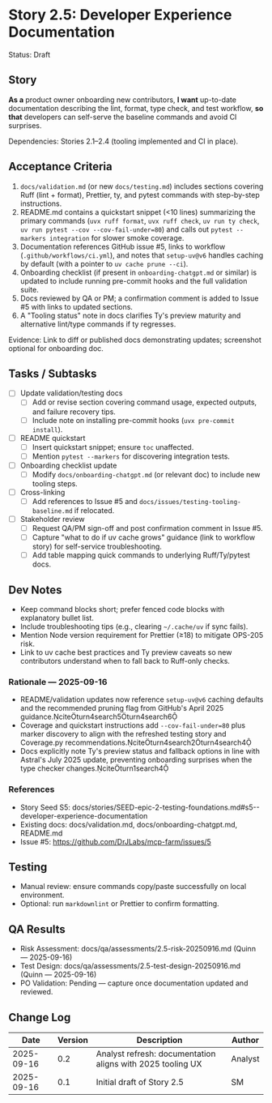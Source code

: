 # Story 2.5: Developer Experience Documentation

Status: Draft

## Story

**As a** product owner onboarding new contributors,
**I want** up-to-date documentation describing the lint, format, type check, and test workflow,
**so that** developers can self-serve the baseline commands and avoid CI surprises.

Dependencies: Stories 2.1–2.4 (tooling implemented and CI in place).

## Acceptance Criteria

1. `docs/validation.md` (or new `docs/testing.md`) includes sections covering Ruff (lint + format), Prettier, ty, and pytest commands with step-by-step instructions.
2. README.md contains a quickstart snippet (<10 lines) summarizing the primary commands (`uvx ruff format`, `uvx ruff check`, `uv run ty check`, `uv run pytest --cov --cov-fail-under=80`) and calls out `pytest --markers integration` for slower smoke coverage.
3. Documentation references GitHub issue #5, links to workflow (`.github/workflows/ci.yml`), and notes that `setup-uv@v6` handles caching by default (with a pointer to `uv cache prune --ci`).
4. Onboarding checklist (if present in `onboarding-chatgpt.md` or similar) is updated to include running pre-commit hooks and the full validation suite.
5. Docs reviewed by QA or PM; a confirmation comment is added to Issue #5 with links to updated sections.
6. A "Tooling status" note in docs clarifies Ty's preview maturity and alternative lint/type commands if ty regresses.

Evidence: Link to diff or published docs demonstrating updates; screenshot optional for onboarding doc.

## Tasks / Subtasks

- [ ] Update validation/testing docs
  - [ ] Add or revise section covering command usage, expected outputs, and failure recovery tips.
  - [ ] Include note on installing pre-commit hooks (`uvx pre-commit install`).
- [ ] README quickstart
  - [ ] Insert quickstart snippet; ensure `toc` unaffected.
  - [ ] Mention `pytest --markers` for discovering integration tests.
- [ ] Onboarding checklist update
  - [ ] Modify `docs/onboarding-chatgpt.md` (or relevant doc) to include new tooling steps.
- [ ] Cross-linking
  - [ ] Add references to Issue #5 and `docs/issues/testing-tooling-baseline.md` if relocated.
- [ ] Stakeholder review
  - [ ] Request QA/PM sign-off and post confirmation comment in Issue #5.
  - [ ] Capture "what to do if uv cache grows" guidance (link to workflow story) for self-service troubleshooting.
  - [ ] Add table mapping quick commands to underlying Ruff/Ty/pytest docs.

## Dev Notes

- Keep command blocks short; prefer fenced code blocks with explanatory bullet list.
- Include troubleshooting tips (e.g., clearing `~/.cache/uv` if sync fails).
- Mention Node version requirement for Prettier (≥18) to mitigate OPS-205 risk.
- Link to uv cache best practices and Ty preview caveats so new contributors understand when to fall back to Ruff-only checks.

### Rationale — 2025-09-16

- README/validation updates now reference `setup-uv@v6` caching defaults and the recommended pruning flag from GitHub's April 2025 guidance.citeturn4search5turn4search6
- Coverage and quickstart instructions add `--cov-fail-under=80` plus marker discovery to align with the refreshed testing story and Coverage.py recommendations.citeturn4search2turn4search4
- Docs explicitly note Ty's preview status and fallback options in line with Astral's July 2025 update, preventing onboarding surprises when the type checker changes.citeturn1search4

### References

- Story Seed S5: docs/stories/SEED-epic-2-testing-foundations.md#s5--developer-experience-documentation
- Existing docs: docs/validation.md, docs/onboarding-chatgpt.md, README.md
- Issue #5: https://github.com/DrJLabs/mcp-farm/issues/5

## Testing

- Manual review: ensure commands copy/paste successfully on local environment.
- Optional: run `markdownlint` or Prettier to confirm formatting.

## QA Results

- Risk Assessment: docs/qa/assessments/2.5-risk-20250916.md (Quinn — 2025-09-16)
- Test Design: docs/qa/assessments/2.5-test-design-20250916.md (Quinn — 2025-09-16)
- PO Validation: Pending — capture once documentation updated and reviewed.

## Change Log

| Date       | Version | Description                                                 | Author |
| ---------- | ------- | ----------------------------------------------------------- | ------ |
| 2025-09-16 | 0.2     | Analyst refresh: documentation aligns with 2025 tooling UX  | Analyst |
| 2025-09-16 | 0.1     | Initial draft of Story 2.5                                   | SM     |
